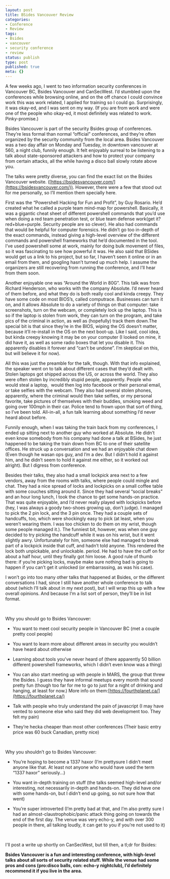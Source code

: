 ```yaml
---
layout: post
title: BSides Vancouver Review
categories:
- Conference
- Review
tags:
- Bsides
- vancouver
- security conference
- review
status: publish
type: post
published: true
meta: {}
---
```


A few weeks ago, I went to two information security conferences in Vancouver BC, Bsides Vancouver and CanSecWest. I’d stumbled upon the conferences while browsing online, and on the off chance I could convince work this was work related, I applied for training so I could go. Surprisingly, it was okay-ed, and I was sent on my way. (If you are from work and were one of the people who okay-ed, it most definitely was related to work. Pinky-promise.)

Bsides Vancouver is part of the security Bsides group of conferences. They’re less formal than normal “official” conferences, and they’re often organized by the security community from the local area. Bsides Vancouver was a two day affair on Monday and Tuesday, in downtown vancouver at 560, a night club, funnily enough. It felt enjoyably surreal to be listening to a talk about state-sponsored attackers and how to protect your company from certain attacks, all the while having a disco ball slowly rotate above you.

The talks were pretty diverse, you can find the exact list on the Bsides Vancouver website. ([https://bsidesvancouver.com/](https://bsidesvancouver.com/)). However, there were a few that stood out for me personally, so I’ll mention them specially here.

First was the “Powershell Hacking for Fun and Profit”, by Guy Rosario. He’d created what he called a purple team mind-map for powershell. Basically, it was a gigantic cheat sheet of different powershell commands that you’d use when doing a red team penetration test, or blue team defense work(get it? red+blue=purple. Security people are so clever). He also had commands that would be helpful for computer forensics. He didn’t go too in-depth of the exact commands, instead giving a high-level overview of the different commands and powershell frameworks that he’d documented in the tool. I’ve used powershell some at work, mainly for doing bulk movement of files, so it was fascinating to see how powerful it was. He also said that BSides would get us a link to his project, but so far, I haven’t seen it online or in an email from them, and googling hasn’t turned up much help. I assume the organizers are still recovering from running the conference, and I’ll hear from them soon.

Another enjoyable one was “Around the World in 80G”. This talk was from Richard Henderson, who works with the company Absolute. I’d never heard of them before, and what they do is both really cool and kinda creepy. They have some code on most BIOS’s, called computrace. Businesses can turn it on, and it allows Absolute to do a variety of things on that computer: take screenshots, turn on the webcam, or completely lock up the laptop. This is so if the laptop is stolen from work, they can turn on the program, and take pics of the criminal in action, as well as (hopefully) track them down.The special bit is that since they’re in the BIOS, wiping the OS doesn’t matter, because it’ll re-install in the OS on the next boot-up. Like I said, cool idea, but kinda creepy knowing it may be on your computer (I looked on mine, it did have it, as well as some radio boxes that let you disable it. This apparently disables it forever and “can’t be undone”. I’m skeptical on this, but will believe it for now).

All this was just the preamble for the talk, though. With that info explained, the speaker went on to talk about different cases that they’d dealt with. Stolen laptops got shipped across the US, or across the world. They also were often stolen by incredibly stupid people, apparently. People who would steal a laptop,  would then log into facebook or their personal email, or take selfies with the webcam. They also had several stolen phones, apparently, where the criminal would then take selfies, or my personal favorite, take pictures of themselves with their buddies, smoking weed and going over 100mph in their car. Police tend to frown upon that sort of thing, so I’ve been told. All-in-all, a fun talk learning about something I’d never heard about before.

Funnily enough, when I was taking the train back from my conferences, I ended up sitting next to another guy who worked at Absolute. He didn’t even know somebody from his company had done a talk at BSides, he just happened to be taking the train down from BC to one of their satellite offices. He struck up a conversation and we had an enjoyable chat down (Even though he
wasan ops guy, and I’m a dev. But I didn’t hold it against him, and he didn’t seem to hold it against me either, so it worked out alright). But I digress from conference.

Besides their talks, they also had a small lockpick area next to a few vendors, away from the rooms with talks, where people could mingle and chat. They had a nice spread of locks and lockpicks on a small coffee table with some couches sitting around it. Since they had several “social breaks” and an hour long lunch, I took the chance to get some hands-on practice. That was quite enjoyable, and I’d never really played with lockpicks before (hey, I was always a goody two-shoes growing up, don’t judge). I managed to pick the 2 pin lock, and the 3 pin once. They had a couple sets of handcuffs, too, which were shockingly easy to pick (at least, when you weren’t wearing them. I was too chicken to do them on my wrist, though some people managed it.). The funniest bit, however, was when one guy decided to try picking the handcuff while it was on his wrist, but it went slightly awry. Unfortunately for him, someone else had managed to break part of a lockpick inside that cuff, and hadn’t told anyone. This rendered the lock both unpickable, and unlockable. period. He had to have the cuff on for about a half hour, until they finally got him loose. A good rule of thumb there: if you’re picking locks, maybe make sure nothing bad is going to happen if you can’t get it unlocked (or embarrassing, as was his case).

I won’t go into too many other talks that happened at Bsides, or the different conversations I had, since I still have another whole conference to talk about (which I’ll talk about in my next post), but I will wrap this up with a few overall opinions. And because I’m a list sort of person, they’ll be in list format.

 

Why you should go to Bsides Vancouver:

* You want to meet cool security people in Vancouver BC (met a couple pretty cool people)


* You want to learn more about different areas in security you wouldn’t have heard about otherwise


* Learning about tools you’ve never heard of (there apparently 50 billion different powershell frameworks, which I didn’t even know was a thing)


* You can also start meeting up with people in MARS, the group that threw the Bsides. I guess they have informal meetups every month that sound pretty fun (though too far for me to go to just for a night of drinking and hanging, at least for now.) More info on them:[https://fourthplanet.ca/](https://fourthplanet.ca/)


* Talk with people who truly understand the pain of javascript (I may have vented to someone else who said they did web development too. They felt my pain)


* They’re hecka cheaper than most other conferences (Their basic entry price was 60 buck Canadian, pretty nice)

 

Why you shouldn’t go to Bsides Vancouver:

* You’re hoping to become a 1337 haxor (I’m
prettysure I didn’t meet anyone like that. At least not anyone who would have used the term “1337 haxor” seriously...)


* You want in-depth training on stuff (the talks seemed high-level and/or interesting, not necessarily in-depth and hands-on. They did have one with some hands-on, but I didn’t end up going, so not sure how that went)


* You’re super introverted (I’m pretty bad at that, and I’m also pretty sure I had an almost-claustrophobic/panic attack thing going on towards the end of the first day. The venue was very echo-y, and with over 300 people in there, all talking loudly, it can get to you if you’re not used to it)

 

I'll post a write up shortly on CanSecWest, but till then, a tl;dr for Bsides:

**Bsides Vancouver is a fun and interesting conference, with high-level talks about all sorts of security related stuff. While the venue had some pros and cons (pro:disco balls, con: echo-y nightclub), I’d definitely recommend it if you live in the area.** 

 
